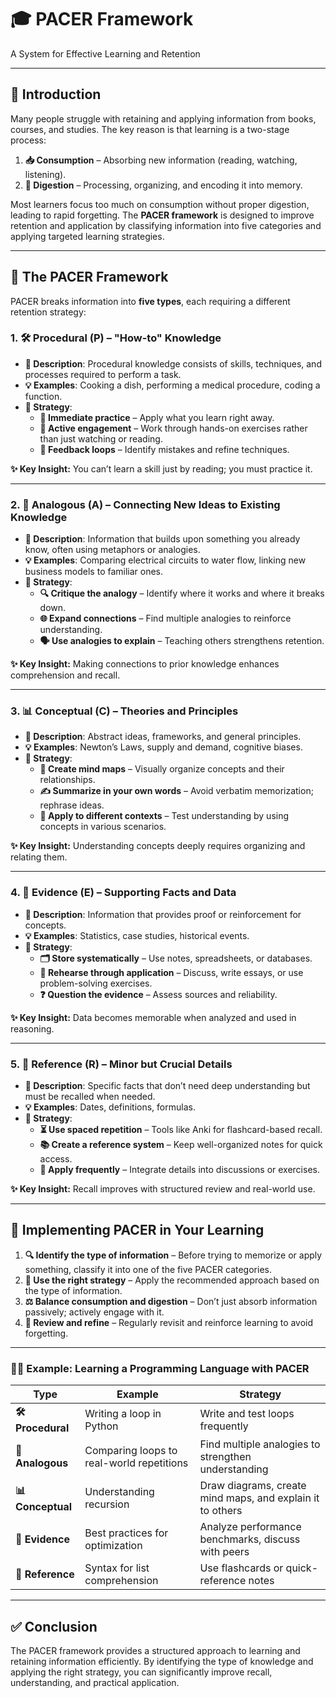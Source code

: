 # 🎓 PACER Framework  
A System for Effective Learning and Retention  

---

## 📘 Introduction  

Many people struggle with retaining and applying information from books, courses, and studies. The key reason is that learning is a two-stage process:  

1. **📥 Consumption** – Absorbing new information (reading, watching, listening).  
2. **🔄 Digestion** – Processing, organizing, and encoding it into memory.  

Most learners focus too much on consumption without proper digestion, leading to rapid forgetting. The **PACER framework** is designed to improve retention and application by classifying information into five categories and applying targeted learning strategies.  

---

## 🚀 The PACER Framework  

PACER breaks information into **five types**, each requiring a different retention strategy:  

### 1. 🛠️ Procedural (P) – "How-to" Knowledge  

- **📄 Description**: Procedural knowledge consists of skills, techniques, and processes required to perform a task.  
- **💡 Examples**: Cooking a dish, performing a medical procedure, coding a function.  
- **🎯 Strategy**:  
  - **📝 Immediate practice** – Apply what you learn right away.  
  - **🤹 Active engagement** – Work through hands-on exercises rather than just watching or reading.  
  - **🔁 Feedback loops** – Identify mistakes and refine techniques.  

**✨ Key Insight:** You can’t learn a skill just by reading; you must practice it.  

---

### 2. 🔗 Analogous (A) – Connecting New Ideas to Existing Knowledge  

- **📄 Description**: Information that builds upon something you already know, often using metaphors or analogies.  
- **💡 Examples**: Comparing electrical circuits to water flow, linking new business models to familiar ones.  
- **🎯 Strategy**:  
  - **🔍 Critique the analogy** – Identify where it works and where it breaks down.  
  - **🌐 Expand connections** – Find multiple analogies to reinforce understanding.  
  - **🗣️ Use analogies to explain** – Teaching others strengthens retention.  

**✨ Key Insight:** Making connections to prior knowledge enhances comprehension and recall.  

---

### 3. 📊 Conceptual (C) – Theories and Principles  

- **📄 Description**: Abstract ideas, frameworks, and general principles.  
- **💡 Examples**: Newton’s Laws, supply and demand, cognitive biases.  
- **🎯 Strategy**:  
  - **🧠 Create mind maps** – Visually organize concepts and their relationships.  
  - **✍️ Summarize in your own words** – Avoid verbatim memorization; rephrase ideas.  
  - **🔄 Apply to different contexts** – Test understanding by using concepts in various scenarios.  

**✨ Key Insight:** Understanding concepts deeply requires organizing and relating them.  

---

### 4. 📑 Evidence (E) – Supporting Facts and Data  

- **📄 Description**: Information that provides proof or reinforcement for concepts.  
- **💡 Examples**: Statistics, case studies, historical events.  
- **🎯 Strategy**:  
  - **🗂️ Store systematically** – Use notes, spreadsheets, or databases.  
  - **🔄 Rehearse through application** – Discuss, write essays, or use problem-solving exercises.  
  - **❓ Question the evidence** – Assess sources and reliability.  

**✨ Key Insight:** Data becomes memorable when analyzed and used in reasoning.  

---

### 5. 📌 Reference (R) – Minor but Crucial Details  

- **📄 Description**: Specific facts that don’t need deep understanding but must be recalled when needed.  
- **💡 Examples**: Dates, definitions, formulas.  
- **🎯 Strategy**:  
  - **⏳ Use spaced repetition** – Tools like Anki for flashcard-based recall.  
  - **📚 Create a reference system** – Keep well-organized notes for quick access.  
  - **🔁 Apply frequently** – Integrate details into discussions or exercises.  

**✨ Key Insight:** Recall improves with structured review and real-world use.  

---

## 🔧 Implementing PACER in Your Learning  

1. **🔍 Identify the type of information** – Before trying to memorize or apply something, classify it into one of the five PACER categories.  
2. **🎯 Use the right strategy** – Apply the recommended approach based on the type of information.  
3. **⚖️ Balance consumption and digestion** – Don’t just absorb information passively; actively engage with it.  
4. **🔄 Review and refine** – Regularly revisit and reinforce learning to avoid forgetting.  

---

### 🧑‍💻 Example: Learning a Programming Language with PACER  

| Type           | Example                                   | Strategy                                                  |
| -------------- | ----------------------------------------- | --------------------------------------------------------- |
| **🛠️ Procedural** | Writing a loop in Python                  | Write and test loops frequently                           |
| **🔗 Analogous**  | Comparing loops to real-world repetitions | Find multiple analogies to strengthen understanding       |
| **📊 Conceptual** | Understanding recursion                   | Draw diagrams, create mind maps, and explain it to others |
| **📑 Evidence**   | Best practices for optimization           | Analyze performance benchmarks, discuss with peers        |
| **📌 Reference**  | Syntax for list comprehension             | Use flashcards or quick-reference notes                   |

---

## ✅ Conclusion  

The PACER framework provides a structured approach to learning and retaining information efficiently. By identifying the type of knowledge and applying the right strategy, you can significantly improve recall, understanding, and practical application.